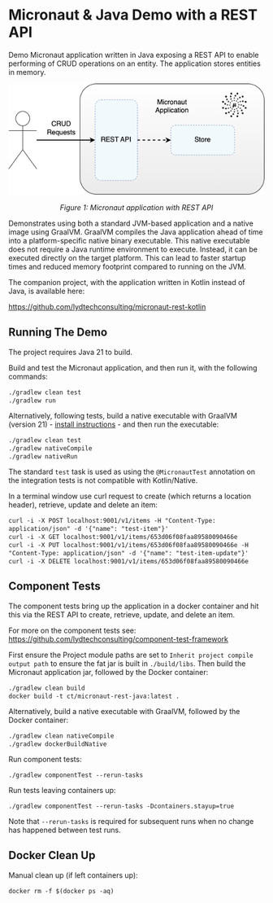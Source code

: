 # Micronaut & Java Demo with a REST API

Demo Micronaut application written in Java exposing a REST API to enable performing of CRUD operations on an entity.  The application stores entities in memory.

<div style="text-align:center"><img src="micronaut-rest.png" /></div>
<p style="text-align: center;"><I>Figure 1: Micronaut application with REST API</I></p>

Demonstrates using both a standard JVM-based application and a native image using GraalVM.  GraalVM compiles the Java application ahead of time into a platform-specific native binary executable. This native executable does not require a Java runtime environment to execute. Instead, it can be executed directly on the target platform.  This can lead to faster startup times and reduced memory footprint compared to running on the JVM.

The companion project, with the application written in Kotlin instead of Java, is available here:

https://github.com/lydtechconsulting/micronaut-rest-kotlin

## Running The Demo

The project requires Java 21 to build.

Build and test the Micronaut application, and then run it, with the following commands:
```
./gradlew clean test
./gradlew run
```

Alternatively, following tests, build a native executable with GraalVM (version 21) - [install instructions](https://www.graalvm.org/latest/docs/getting-started/) - and then run the executable:
```
./gradlew clean test
./gradlew nativeCompile
./gradlew nativeRun
```
The standard `test` task is used as using the `@MicronautTest` annotation on the integration tests is not compatible with Kotlin/Native.

In a terminal window use curl request to create (which returns a location header), retrieve, update and delete an item:
```
curl -i -X POST localhost:9001/v1/items -H "Content-Type: application/json" -d '{"name": "test-item"}'
curl -i -X GET localhost:9001/v1/items/653d06f08faa89580090466e
curl -i -X PUT localhost:9001/v1/items/653d06f08faa89580090466e -H "Content-Type: application/json" -d '{"name": "test-item-update"}'
curl -i -X DELETE localhost:9001/v1/items/653d06f08faa89580090466e
```

## Component Tests

The component tests bring up the application in a docker container and hit this via the REST API to create, retrieve, update, and delete an item.

For more on the component tests see: https://github.com/lydtechconsulting/component-test-framework

First ensure the Project module paths are set to `Inherit project compile output path` to ensure the fat jar is built in `./build/libs`.  Then build the Micronaut application jar, followed by the Docker container:
```
./gradlew clean build
docker build -t ct/micronaut-rest-java:latest .
```

Alternatively, build a native executable with GraalVM, followed by the Docker container:
```
./gradlew clean nativeCompile
./gradlew dockerBuildNative
```

Run component tests:
```
./gradlew componentTest --rerun-tasks
```

Run tests leaving containers up:
```
./gradlew componentTest --rerun-tasks -Dcontainers.stayup=true
```

Note that `--rerun-tasks` is required for subsequent runs when no change has happened between test runs.

## Docker Clean Up

Manual clean up (if left containers up):
```
docker rm -f $(docker ps -aq)
```
